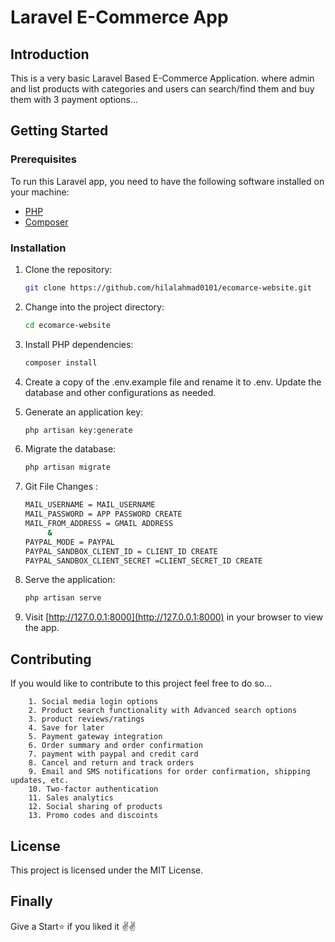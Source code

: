 # Laravel E-Commerce App

## Introduction
This is a very basic Laravel Based E-Commerce Application. where admin and list products with categories and users can search/find them and buy them with 3 payment options...

## Getting Started

### Prerequisites
To run this Laravel app, you need to have the following software installed on your machine:
- [PHP](https://www.php.net/)
- [Composer](https://getcomposer.org/)

### Installation
1. Clone the repository:
   ```bash
   git clone https://github.com/hilalahmad0101/ecomarce-website.git
   ```
2. Change into the project directory:
    ```bash
    cd ecomarce-website
    ```

3. Install PHP dependencies:
    ```bash
    composer install
    ```
4. Create a copy of the .env.example file and rename it to .env. Update the database and other configurations as needed.
5. Generate an application key:
    ```bash
    php artisan key:generate
    ```
6. Migrate the database:
    ```bash
    php artisan migrate
    ```
7. Git File Changes :
     ```bash
    MAIL_USERNAME = MAIL_USERNAME
    MAIL_PASSWORD = APP PASSWORD CREATE
    MAIL_FROM_ADDRESS = GMAIL ADDRESS
          &
    PAYPAL_MODE = PAYPAL
    PAYPAL_SANDBOX_CLIENT_ID = CLIENT_ID CREATE
    PAYPAL_SANDBOX_CLIENT_SECRET =CLIENT_SECRET_ID CREATE
    ```


8. Serve the application:
    ```bash
    php artisan serve
    ```
9. Visit [http://127.0.0.1:8000](http://127.0.0.1:8000) in your browser to view the app.

## Contributing
If you would like to contribute to this project feel free to do so...

        1. Social media login options
        2. Product search functionality with Advanced search options
        3. product reviews/ratings
        4. Save for later
        5. Payment gateway integration
        6. Order summary and order confirmation
        7. payment with paypal and credit card
        8. Cancel and return and track orders
        9. Email and SMS notifications for order confirmation, shipping updates, etc.
        10. Two-factor authentication
        11. Sales analytics
        12. Social sharing of products
        13. Promo codes and discoints


## License
This project is licensed under the MIT License.

## Finally
Give a Start⭐ if you liked it ✌✌

